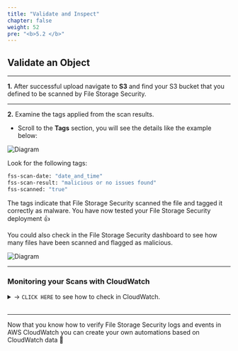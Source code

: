 ```yaml
---
title: "Validate and Inspect"
chapter: false
weight: 52
pre: "<b>5.2 </b>"
---
```


## Validate an Object

---

**1.** After successful upload navigate to **S3** and find your S3 bucket that you defined to be scanned by File Storage Security.

---

**2.** Examine the tags applied from the scan results. 

- Scroll to the <b>Tags</b> section, you will see the details like the example below:


![Diagram](/images/tags_updated.png)

Look for the following tags:
``` bash
fss-scan-date: "date_and_time"
fss-scan-result: "malicious or no issues found"
fss-scanned: "true"
```
The tags indicate that File Storage Security scanned the file and tagged it correctly as malware. You have now tested your File Storage Security deployment :+1:

You could also check in the File Storage Security dashboard to see how many files have been scanned and flagged as malicious. 

![Diagram](/images/s3_4.png)

---


### Monitoring your Scans with CloudWatch

<details>
  <summary> -> <code>CLICK HERE</code> to see how to check in CloudWatch.</summary>

File Storage Security logs are in AWS CloudWatch Logs. These logs contain a bit more information than what's available in the ```fss-* tags```.

**1.** To view the scan result logs in AWS CloudWatch Logs, go to your AWS account, in CloudFormation > select your scanner stack > Resources > ScannerLogGroup link. 

![Diagram](/images/fss-monitoring-cloudwatch.png)

---

**2.** The AWS CloudWatch service appears with Log groups selected on the left.
Under Log streams, click on a log stream with a latest event time that is later than or equal to the time when you added the file to the Amazon S3 bucket to scan and expand the event message that starts with scanner result.


![Diagram](/images/cloudwatch.png)

---

**3.** Log event will show up and you will see JSON code block appears containing information about the scan and some additional details about about the Lambda Scanner. 

Add to the **Filter Events:** <code>scanner result</code>

Now you will see the security events based in the File Storage Security Scanner, like:

* <b>timestamp</b>: A unique number that corresponds to the time when the scan occurred.
* <b>sqs-message-id</b>: The unique ID of this event.
* <b>file_url</b>: The URL to the scanned file in Amazon S3.
* <b>scanner_status and scanner_status_message</b>

![Diagram](/images/fss-cloudwatchevent.png)

The **scanner_status** has the following values:

* <b>0</b>:  "successful scan": Indicates that the scan finished successfully.

* <b>-1</b>: "invalid license status": Usually indicates that File Storage Security is not fully configured. The most likely reason for an incomplete configuration is that ARNs have not been submitted through the File Storage Security console or API yet. For instructions on submitting the ARNs, see Add Stacks or Deploy stacks using the API. This message could also indicate that your license is not valid, or that File Storage Security was not able to push a new license to your stack.

* <b>-2</b>: "unsuccessful scan": Indicates that the ScannerLambda function was unable to scan the file.

* <b>-3</b>: "scanner error": Indicates that an internal error occurred in the ScannerLambda function.

* <b>-4</b>: "unsuccessful scanner invocation": Indicates that the ScannerLambda function couldn't finish the scan. Either the scan timeout was reached, or there were too many files to scan causing a Lambda throttling error.
scanning_result: Indicates scan details such as the scanned file's size as well as any found malware or errors.

---

### Additional Query using CloudWatch

**1.** You can search for scan results using AWS CloudWatch Logs Insights. Here is an example on how to set up a query:

- In AWS, go to the **CloudWatch** service.
- On the left, under Logs, click **Logs Insights**.
- In the main pane, click inside the **Select log group(s)** field, and enter <code>ScannerLambda</code>
- Select the Log Group that only contains "ScannerLambda" together like the example below

![Diagram](/images/scanner_lambda.png)

---

**2.** Replace the contents of the text box with the following lines and click in <b>Run Query</b>:

```
fields @timestamp, @message
| filter @message like "scanner result"
| sort @timestamp desc
| limit 20
```
{{% notice info %}}
This query finds all scan results, up to a maximum of 20.<br/>
Set the time or date range using the available buttons.<br/>
If you were expecting results and don't see them, try setting a broader time or date range.
{{% /notice %}}

---

**3.** You should be able to see the events that you generated:

![Diagram](/images/cw.png)

---

**4.** By expanding the details of the event, you will be able to see the event detail generated by File Storage Security in a JSON format:

```
"scanner result":{
   "timestamp":1630102559.6158442,
   "sqs_message_id":"abcf8e38-7a53-4880-9547-6418a4e1d018",
   "xamz_request_id":"",
   "file_url":"https://modernization-workshop-devdays-fernando.s3.amazonaws.com/eicarcom2.zip",
   "scanner_status":0,
   "scanner_status_message":"successful scan",
   "scanning_result":{
      "TotalBytesOfFile":308,
      "Findings":[
         {
            "malware":"Eicar_test_file",
            "type":"Virus"
         }
      ],
      "Error":"",
      "Codes":[
         
      ]
   }
}
```

**You did it :tada:!**

</details>
<br>

----

Now that you know how to verify File Storage Security logs and events in AWS CloudWatch you can create your own automations based on CloudWatch data :rocket: